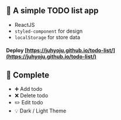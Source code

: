 ##  :memo: A simple TODO list app 

- ReactJS 
- `styled-component` for design
- `localStorage` for store data

#### Deploy [https://juhyoju.github.io/todo-list/](https://juhyoju.github.io/todo-list/)

## :tada: Complete
- :heavy_plus_sign: Add todo
- :x: Delete todo
- :pencil2: Edit todo
- :bulb: Dark / Light Theme

